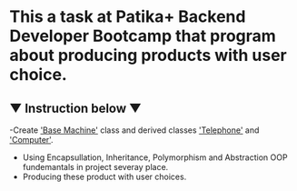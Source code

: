 # This a task at Patika+ Backend Developer Bootcamp that program about producing products with user choice.

## ▼ Instruction below ▼
-Create ['Base Machine'](https://github.com/Chessfull/PatikaWeekFourClosingTask/blob/master/BaseMachine.cs) class and derived classes ['Telephone'](https://github.com/Chessfull/PatikaWeekFourClosingTask/blob/master/Telephone.cs) and ['Computer'](https://github.com/Chessfull/PatikaWeekFourClosingTask/blob/master/Computer.cs).
- Using Encapsullation, Inheritance, Polymorphism and Abstraction OOP fundemantals in project severay place.
- Producing these product with user choices.



